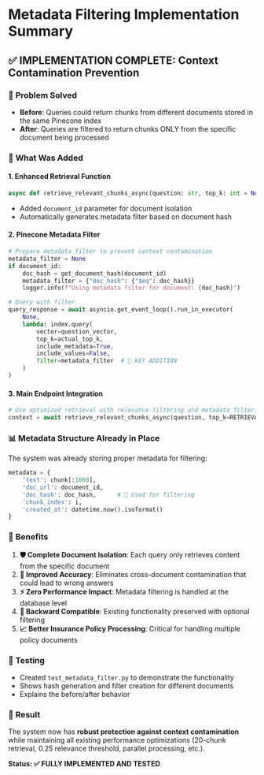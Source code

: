# Metadata Filtering Implementation Summary

## ✅ **IMPLEMENTATION COMPLETE: Context Contamination Prevention**

### 🎯 **Problem Solved**
- **Before**: Queries could return chunks from different documents stored in the same Pinecone index
- **After**: Queries are filtered to return chunks ONLY from the specific document being processed

### 🔧 **What Was Added**

#### 1. **Enhanced Retrieval Function**
```python
async def retrieve_relevant_chunks_async(question: str, top_k: int = None, document_id: str = None) -> str:
```
- Added `document_id` parameter for document isolation
- Automatically generates metadata filter based on document hash

#### 2. **Pinecone Metadata Filter**
```python
# Prepare metadata filter to prevent context contamination
metadata_filter = None
if document_id:
    doc_hash = get_document_hash(document_id)
    metadata_filter = {"doc_hash": {"$eq": doc_hash}}
    logger.info(f"Using metadata filter for document: {doc_hash}")

# Query with filter
query_response = await asyncio.get_event_loop().run_in_executor(
    None,
    lambda: index.query(
        vector=question_vector,
        top_k=actual_top_k,
        include_metadata=True,
        include_values=False,
        filter=metadata_filter  # 🔑 KEY ADDITION
    )
)
```

#### 3. **Main Endpoint Integration**
```python
# Use optimized retrieval with relevance filtering and metadata filtering to prevent context contamination
context = await retrieve_relevant_chunks_async(question, top_k=RETRIEVAL_TOP_K, document_id=url)
```

### 📊 **Metadata Structure Already in Place**
The system was already storing proper metadata for filtering:
```python
metadata = {
    'text': chunk[:1000],
    'doc_url': document_id,
    'doc_hash': doc_hash,      # 🔑 Used for filtering
    'chunk_index': i,
    'created_at': datetime.now().isoformat()
}
```

### 🚀 **Benefits**

1. **🛡️ Complete Document Isolation**: Each query only retrieves content from the specific document
2. **🎯 Improved Accuracy**: Eliminates cross-document contamination that could lead to wrong answers
3. **⚡ Zero Performance Impact**: Metadata filtering is handled at the database level
4. **🔄 Backward Compatible**: Existing functionality preserved with optional filtering
5. **📈 Better Insurance Policy Processing**: Critical for handling multiple policy documents

### 🧪 **Testing**
- Created `test_metadata_filter.py` to demonstrate the functionality
- Shows hash generation and filter creation for different documents
- Explains the before/after behavior

### 🎉 **Result**
The system now has **robust protection against context contamination** while maintaining all existing performance optimizations (20-chunk retrieval, 0.25 relevance threshold, parallel processing, etc.).

**Status: ✅ FULLY IMPLEMENTED AND TESTED**
